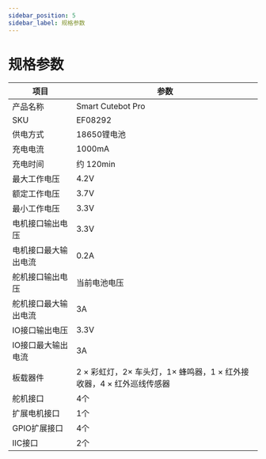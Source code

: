 ```yaml
---
sidebar_position: 5
sidebar_label: 规格参数
---
```


# 规格参数

| 项目 | 参数 |
|---|---|
|产品名称|Smart Cutebot Pro|
|SKU|EF08292|
|供电方式|18650锂电池|
|充电电流|1000mA|
|充电时间|约 120min|
|最大工作电压|4.2V|
|额定工作电压|3.7V|
|最小工作电压|3.3V|
|电机接口输出电压|3.3V|
|电机接口最大输出电流|0.2A|
|舵机接口输出电压|当前电池电压|
|舵机接口最大输出电流|3A|
|IO接口输出电压|3.3V|
|IO接口最大输出电流|3A|
|板载器件|2 × 彩虹灯，2× 车头灯，1× 蜂鸣器，1 × 红外接收器，4 × 红外巡线传感器|
|舵机接口|4个|
|扩展电机接口|1个|
|GPIO扩展接口|4个|
|IIC接口|2个|
